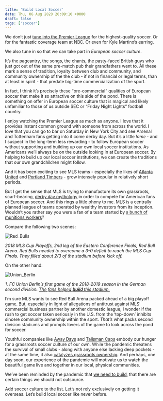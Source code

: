```yaml
---
title: 'Build Local Soccer'
date: Thu, 06 Aug 2020 20:09:10 +0000
draft: false
tags: ['soccer']
---
```


We don’t just [tune into the Premier League](https://morningconsult.com/2019/08/28/global-is-cool-the-growing-appeal-of-premier-league-soccer-in-america/) for the highest-quality soccer. Or for the fantastic coverage team at NBC. Or even for Kyle Martino’s earring.

We also tune in so that we can take part in _European soccer culture_. 

It’s the pageantry, the songs, the chants, the pasty-faced British guys who just got out of the same pre-match pub their grandfathers went to. All these mark a sense of tradition, loyalty between club and community, and community ownership of the the club - if not in financial or legal terms, than at least in spirit - that predate big-time commercialization of the sport. 

In fact, I think it’s precisely these “pre-commercial” qualities of European soccer that make it so attractive on this side of the pond. There is something on offer in European soccer culture that is magical and likely unfamiliar to those of us outside SEC or “Friday Night Lights” football country.

I enjoy watching the Premier League as much as anyone. I love that it provides instant common ground with someone from across the world. I love that you can go to bar on Saturday in New York City and see Arsenal and Tottenham fans getting into it come derby day. But it’s a little _lame_ - and I suspect in the long-term less rewarding - to follow European soccer without supporting and building up our own local soccer institutions. As Americans we’ll always be on the outside looking in at European soccer. By helping to build up our local soccer institutions, we can create the traditions that our own grandchildren might follow.

And it has been exciting to see MLS teams - especially the likes of [Atlanta United](https://www.youtube.com/watch?v=cuAytnDGKMQ) and [Portland Timbers](https://www.youtube.com/watch?v=SFBUNbJLHro) - grow intensely popular in relatively short periods. 

But I get the sense that MLS is trying to manufacture its own grassroots, scarf-bearing, [derby day mythology](https://www.youtube.com/watch?v=USUFGnNHUTs&feature=emb_rel_end) in order to compete for American fans of European soccer. And this rings a little phony to me. MLS is a centrally planned league of teams operated by wealthy investors from its inception. Wouldn’t you rather say you were a fan of a team started by [a bunch of munitions workers](https://en.wikipedia.org/wiki/History_of_Arsenal_F.C._(1886%E2%80%931966))?

Compare the following two scenes:

![Red_Bulls](/images/soccer/Red_Bulls.jpeg)

_2018 MLS Cup Playoffs, 2nd leg of the Eastern Conference Finals, Red Bull Arena. Red Bulls needed to overcome a 3-0 deficit to reach the MLS Cup Finals. They filled about 2/3 of the stadium before kick off._

On the other hand:

![Union_Berlin](/images/soccer/Union_Berlin.jpeg)

_1\. FC Union Berlin’s first game of the 2018-2019 season in the German second division._ [_The fans helped_ **_build_** _this stadium._](https://www.youtube.com/watch?v=XXI6oWjlV8M&t=329s)

I’m sure MLS wants to see Red Bull Arena packed ahead of a big playoff game. But, especially in light of allegations of antitrust against MLS’ commercial business partner by another domestic league, I wonder if the rush to get soccer taken seriously in the U.S. from the ‘top-down’ inhibits sincere community ownership within the sport. _That’s_ what packs second division stadiums and prompts lovers of the game to look across the pond for soccer.

Youthful companies like [Away Days](https://awaydaysfootball.com) and [Talisman Caps](https://talismancaps.com) embody our hunger for a grassroots soccer culture of our own. While the pandemic threatens the survival of small clubs - along with anyone else lacking deep pockets - at the same time, it also [catalyzes grassroots ownership](https://www.detroitnews.com/story/sports/soccer/2020/07/30/niyo-detroit-city-fc-offers-piece-ownership-its-supporters/5545513002/). And perhaps, one day soon, our experience of the pandemic will motivate us to watch the beautiful game live and together in our local, physical communities. 

We’ve been reminded by the pandemic that [we need to build](https://a16z.com/2020/04/18/its-time-to-build/), that there are certain things we should not outsource. 

Add soccer culture to the list. Let’s not rely exclusively on getting it overseas. Let’s build local soccer like never before.

